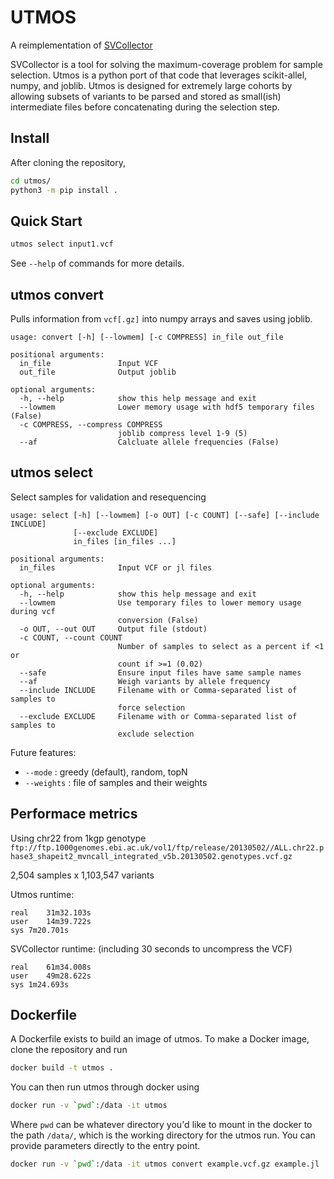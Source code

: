 # UTMOS

A reimplementation of [SVCollector](https://github.com/fritzsedlazeck/SVCollector)

SVCollector is a tool for solving the maximum-coverage problem for sample selection. Utmos is a python port of that code
that leverages scikit-allel, numpy, and joblib. Utmos is designed for extremely large cohorts by allowing subsets of
variants to be parsed and stored as small(ish) intermediate files before concatenating during the selection step.

## Install

After cloning the repository, 
```bash
cd utmos/
python3 -m pip install . 
```

## Quick Start

```bash
utmos select input1.vcf
```

See `--help` of commands for more details.

## utmos convert

Pulls information from `vcf[.gz]` into numpy arrays and saves using joblib.

```
usage: convert [-h] [--lowmem] [-c COMPRESS] in_file out_file

positional arguments:
  in_file               Input VCF
  out_file              Output joblib

optional arguments:
  -h, --help            show this help message and exit
  --lowmem              Lower memory usage with hdf5 temporary files (False)
  -c COMPRESS, --compress COMPRESS
                        joblib compress level 1-9 (5)
  --af                  Calcluate allele frequencies (False)
```

## utmos select

Select samples for validation and resequencing

```
usage: select [-h] [--lowmem] [-o OUT] [-c COUNT] [--safe] [--include INCLUDE]
              [--exclude EXCLUDE]
              in_files [in_files ...]

positional arguments:
  in_files              Input VCF or jl files

optional arguments:
  -h, --help            show this help message and exit
  --lowmem              Use temporary files to lower memory usage during vcf
                        conversion (False)
  -o OUT, --out OUT     Output file (stdout)
  -c COUNT, --count COUNT
                        Number of samples to select as a percent if <1 or
                        count if >=1 (0.02)
  --safe                Ensure input files have same sample names
  --af                  Weigh variants by allele frequency
  --include INCLUDE     Filename with or Comma-separated list of samples to
                        force selection
  --exclude EXCLUDE     Filename with or Comma-separated list of samples to
                        exclude selection
```

Future features:
* `--mode` : greedy (default), random, topN 
* `--weights` : file of samples and their weights

## Performace metrics
Using chr22 from 1kgp genotype  
`ftp://ftp.1000genomes.ebi.ac.uk/vol1/ftp/release/20130502//ALL.chr22.phase3_shapeit2_mvncall_integrated_v5b.20130502.genotypes.vcf.gz`

2,504 samples x 1,103,547 variants

Utmos runtime:
```
real	31m32.103s
user	14m39.722s
sys	7m20.701s
```

SVCollector runtime: (including 30 seconds to uncompress the VCF)
```
real	61m34.008s
user	49m28.622s
sys	1m24.693s
```

## Dockerfile

A Dockerfile exists to build an image of utmos. To make a Docker image, clone the repository and run
```bash
docker build -t utmos .
```

You can then run utmos through docker using
```bash
docker run -v `pwd`:/data -it utmos
```
Where `pwd` can be whatever directory you'd like to mount in the docker to the path `/data/`, which is the working
directory for the utmos run. You can provide parameters directly to the entry point.
```bash
docker run -v `pwd`:/data -it utmos convert example.vcf.gz example.jl
```

